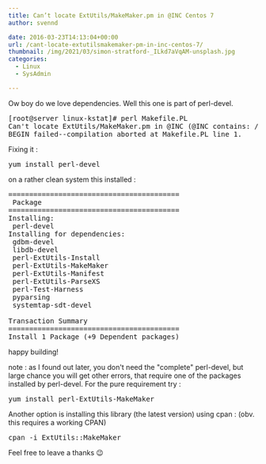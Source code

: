 ```yaml
---
title: Can’t locate ExtUtils/MakeMaker.pm in @INC Centos 7
author: svennd

date: 2016-03-23T14:13:04+00:00
url: /cant-locate-extutilsmakemaker-pm-in-inc-centos-7/
thumbnail: /img/2021/03/simon-stratford-_ILkd7aVqAM-unsplash.jpg
categories:
  - Linux
  - SysAdmin

---
```

Ow boy do we love dependencies. Well this one is part of perl-devel.

<pre>[root@server linux-kstat]# perl Makefile.PL
Can't locate ExtUtils/MakeMaker.pm in @INC (@INC contains: /usr/local/lib64/perl5 /usr/local/share/perl5 /usr/lib64/perl5/vendor_perl /usr/share/perl5/vendor_perl /usr/lib64/perl5 /usr/share/perl5 .) at Makefile.PL line 1.
BEGIN failed--compilation aborted at Makefile.PL line 1.
</pre>

Fixing it :

<pre>yum install perl-devel</pre>

on a rather clean system this installed :

<pre>=========================================
 Package 
=========================================
Installing:
 perl-devel 
Installing for dependencies:
 gdbm-devel 
 libdb-devel 
 perl-ExtUtils-Install 
 perl-ExtUtils-MakeMaker 
 perl-ExtUtils-Manifest 
 perl-ExtUtils-ParseXS 
 perl-Test-Harness 
 pyparsing 
 systemtap-sdt-devel 

Transaction Summary
=========================================
Install 1 Package (+9 Dependent packages)</pre>

happy building!

note : as I found out later, you don't need the "complete" perl-devel, but large chance you will get other errors, that require one of the packages installed by perl-devel. For the pure requirement try :

<pre>yum install perl-ExtUtils-MakeMaker</pre>

Another option is installing this library (the latest version) using cpan : (obv. this requires a working CPAN)

<pre>cpan -i ExtUtils::MakeMaker</pre>

Feel free to leave a thanks 😉